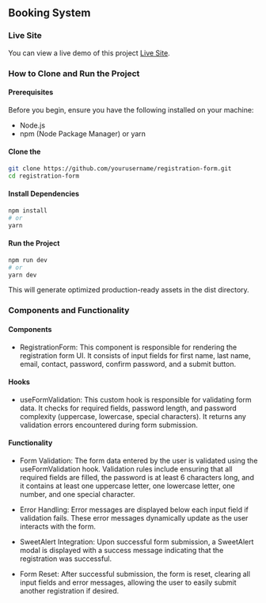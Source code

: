 ## Booking System


### Live Site
You can view a live demo of this project [Live Site]().

### How to Clone and Run the Project
#### Prerequisites
Before you begin, ensure you have the following installed on your machine:

* Node.js
* npm (Node Package Manager) or yarn

#### Clone the 

```bash
git clone https://github.com/yourusername/registration-form.git
cd registration-form
```
#### Install Dependencies

```bash
npm install
# or
yarn
```

#### Run the Project

```bash
npm run dev
# or
yarn dev

```

This will generate optimized production-ready assets in the dist directory.

### Components and Functionality

#### Components
* RegistrationForm: This component is responsible for rendering the registration form UI. It consists of input fields for first name, last name, email, contact, password, confirm password, and a submit button.

#### Hooks
* useFormValidation: This custom hook is responsible for validating form data. It checks for required fields, password length, and password complexity (uppercase, lowercase, special characters). It returns any validation errors encountered during form submission.

#### Functionality
* Form Validation: The form data entered by the user is validated using the useFormValidation hook. Validation rules include ensuring that all required fields are filled, the password is at least 6 characters long, and it contains at least one uppercase letter, one lowercase letter, one number, and one special character.

* Error Handling: Error messages are displayed below each input field if validation fails. These error messages dynamically update as the user interacts with the form.

* SweetAlert Integration: Upon successful form submission, a SweetAlert modal is displayed with a success message indicating that the registration was successful.

* Form Reset: After successful submission, the form is reset, clearing all input fields and error messages, allowing the user to easily submit another registration if desired.